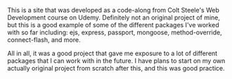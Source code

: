 This is a site that was developed as a code-along from Colt Steele's Web Development course on Udemy. Definitely not an original project of mine, but this is a good example of some of the different packages I've worked with so far including: ejs, express, passport, mongoose, method-override, connect-flash, and more.

All in all, it was a good project that gave me exposure to a lot of different packages that I can work with in the future. I have plans to start on my own actually original project from scratch after this, and this was good practice.
